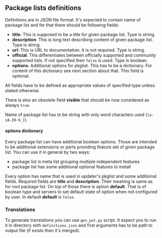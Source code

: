 Package lists definitions
-------------------------
Definitions are in JSON file format. It's expected to contain name of package list
and for that there should be following fields:

* __title__: This is supposed to be a title for given package list. Type is string.
* __description__: This is long text describing content of given package list.
  Type is string.
* __url__:  This is URL to documentation. It is not required. Type is string.
* __official__: This differentiates between officially supported and community
  supported lists. If not specified then `false` is used. Type is boolean.
* __options__: Additional options for pkglist. This has to be a dictionary. For
  content of this dictionary see next section about that. This field is optional.

All fields have to be defined as appropriate values of specified type unless stated
otherwise.

There is also an obsolete field __visible__ that should be now considered as
always `true`.

Name of package list has to be string with only word characters used
(`[a-zA-Z0-9_]`).

#### __options__ dictionary
Every package list can have additional boolean options. Those are intended to be
additional extensions or parts providing feature set of given package list. You
can use it in general by two ways:
* package list is meta list grouping multiple independent features
* package list has some additional optional features to install

Every option has name that is used in updater's pkglist and some additional
fields. Required fields are __title__ and __description__. Their meaning is same
as for root package list. On top of those there is option __default__. That is
of boolean type and servers to set default state of option when not configured by
user. In default __default__ is `false`.

### Translations
To generate translations you can use `gen_pot.py` script. It expect you to run it
in directory with `definitions.json` and first arguments has to be path to output
file (if exists then it's merged).
